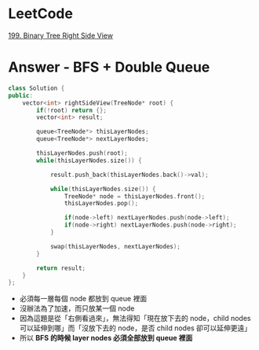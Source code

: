 # LeetCode
[199. Binary Tree Right Side View](https://leetcode.com/problems/binary-tree-right-side-view/)

# Answer - BFS + Double Queue
```Cpp
class Solution {
public:
    vector<int> rightSideView(TreeNode* root) {
        if(!root) return {};
        vector<int> result;

        queue<TreeNode*> thisLayerNodes;
        queue<TreeNode*> nextLayerNodes;

        thisLayerNodes.push(root);
        while(thisLayerNodes.size()) {

            result.push_back(thisLayerNodes.back()->val);

            while(thisLayerNodes.size()) {
                TreeNode* node = thisLayerNodes.front();
                thisLayerNodes.pop();

                if(node->left) nextLayerNodes.push(node->left);
                if(node->right) nextLayerNodes.push(node->right);
            }

            swap(thisLayerNodes, nextLayerNodes);
        }

        return result;
    }
};
``` 
- 必須每一層每個 node 都放到 queue 裡面
- 沒辦法為了加速，而只放某一個 node
- 因為這題是從「右側看過來」，無法得知「現在放下去的 node，child nodes 可以延伸到哪」而「沒放下去的 node，是否 child nodes 卻可以延伸更遠」
- 所以 **BFS 的時候 layer nodes 必須全部放到 queue 裡面**
